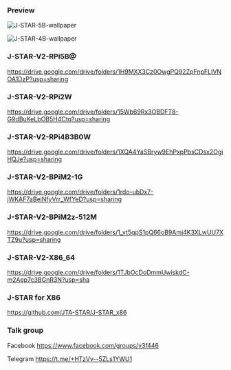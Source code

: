 ### Preview

![J-STAR-5B-wallpaper](https://github.com/JTA-STAR/J-STAR/assets/22002824/6c2848e3-2358-4f58-8617-b389dabaae58)

![J-STAR-4B-wallpaper](https://github.com/JTA-STAR/J-STAR/assets/22002824/40460f2e-4fb0-434e-bbbf-dcecc4fee71b)

### J-STAR-V2-RPi5B@
https://drive.google.com/drive/folders/1H9MXX3Cz0OwgPQ92ZpFnpFLIVNOA1DzP?usp=sharing

### J-STAR-V2-RPi2W
https://drive.google.com/drive/folders/15Wb69Rx3OBDFT8-G9dBuKeLbOB5H4Ctq?usp=sharing

### J-STAR-V2-RPi4B3B0W
https://drive.google.com/drive/folders/1XQA4YaSBryw9EhPxpPbsCDsx2OgiHQJe?usp=sharing

### J-STAR-V2-BPiM2-1G
https://drive.google.com/drive/folders/1rdo-ubDx7-jWKAF7aBeiNfyVrr_WfYeD?usp=sharing

### J-STAR-V2-BPiM2z-512M 
https://drive.google.com/drive/folders/1_vt5qpS1pQ66oB9Amj4K3XLwUU7XTZ9u?usp=sharing

### J-STAR-V2-X86_64
https://drive.google.com/drive/folders/1TJbOcDoDmmUwiskdC-m2Aep7c3BGnR3N?usp=sha

### J-STAR for X86
https://github.com/JTA-STAR/J-STAR_x86


### Talk group
Facebook https://www.facebook.com/groups/v3f446

Telegram https://t.me/+HTzVv--5ZLs1YWU1 



